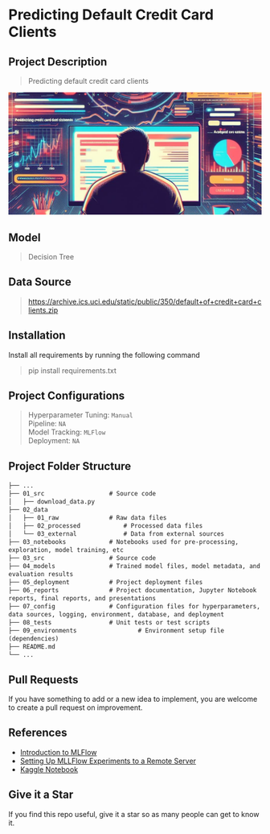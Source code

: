 # Predicting Default Credit Card Clients

## Project Description
> Predicting default credit card clients
> 
![Image Alt Text](10_images/cover.jpg)

## Model
> Decision Tree

## Data Source
> https://archive.ics.uci.edu/static/public/350/default+of+credit+card+clients.zip

## Installation
Install all requirements by running the following command

> pip install requirements.txt

## Project Configurations

> Hyperparameter Tuning: `Manual` <br>
> Pipeline: `NA` <br>
> Model Tracking: `MLFlow` <br>
> Deployment: `NA`

## Project Folder Structure
```text
├── ...
├── 01_src  				# Source code
│   ├── download_data.py
├── 02_data
│   ├── 01_raw  			# Raw data files
│   ├── 02_processed 			# Processed data files
│   └── 03_external  			# Data from external sources
├── 03_notebooks  			# Notebooks used for pre-processing, exploration, model training, etc 
├── 03_src  				# Source code
├── 04_models  				# Trained model files, model metadata, and evaluation results
├── 05_deployment  			# Project deployment files
├── 06_reports  			# Project documentation, Jupyter Notebook reports, final reports, and presentations
├── 07_config  				# Configuration files for hyperparameters, data sources, logging, environment, database, and deployment
├── 08_tests 				# Unit tests or test scripts
├── 09_environments 		        # Environment setup file (dependencies)
├── README.md
└── ...
```
## Pull Requests

If you have something to add or a new idea to implement, you are welcome to create a pull request on improvement.

## References
- [Introduction to MLFlow](https://youtu.be/ksYIVDue8ak?si=WkzthJ9yQWPYZ8Nw)
- [Setting Up MLLFlow Experiments to a Remote Server](https://youtu.be/K9se7KQON5k?si=rcnz5SCuzGG4KhX1)
- [Kaggle Notebook](https://www.kaggle.com/code/satyamsss/credit-card-default-prediction-82-accurate)


## Give it a Star

If you find this repo useful, give it a star so as many people can get to know it.


